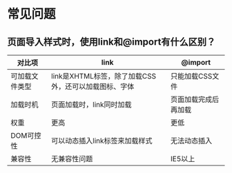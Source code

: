 # 常见问题

## 页面导入样式时，使用link和@import有什么区别？

| 对比项         | link                                                 | @import              |
| -------------- | ---------------------------------------------------- | -------------------- |
| 可加载文件类型 | link是XHTML标签，除了加载CSS外，还可以加载图标、字体 | 只能加载CSS文件      |
| 加载时机       | 页面加载时，link同时加载                             | 页面加载完成后再加载 |
| 权重           | 更高                                                 | 更低                 |
| DOM可控性      | 可以动态插入link标签来加载样式                       | 无法动态插入         |
| 兼容性         | 无兼容性问题                                         | IE5以上              |

